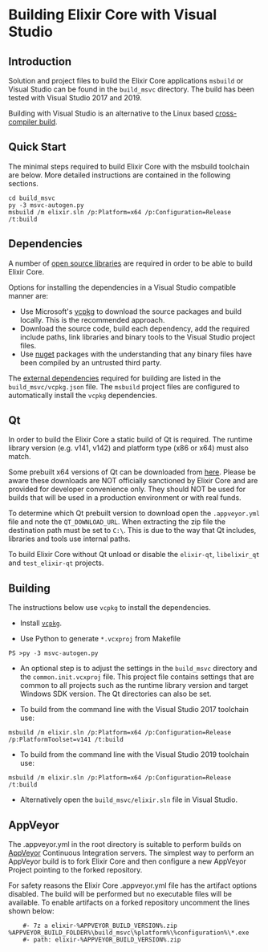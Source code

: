 Building Elixir Core with Visual Studio
========================================

Introduction
---------------------
Solution and project files to build the Elixir Core applications `msbuild` or Visual Studio can be found in the `build_msvc` directory. The build has been tested with Visual Studio 2017 and 2019.

Building with Visual Studio is an alternative to the Linux based [cross-compiler build](https://github.com/elixir/elixir/blob/master/doc/build-windows.md).

Quick Start
---------------------
The minimal steps required to build Elixir Core with the msbuild toolchain are below. More detailed instructions are contained in the following sections.

```
cd build_msvc
py -3 msvc-autogen.py
msbuild /m elixir.sln /p:Platform=x64 /p:Configuration=Release /t:build
```

Dependencies
---------------------
A number of [open source libraries](https://github.com/elixir/elixir/blob/master/doc/dependencies.md) are required in order to be able to build Elixir Core.

Options for installing the dependencies in a Visual Studio compatible manner are:

- Use Microsoft's [vcpkg](https://docs.microsoft.com/en-us/cpp/vcpkg) to download the source packages and build locally. This is the recommended approach.
- Download the source code, build each dependency, add the required include paths, link libraries and binary tools to the Visual Studio project files.
- Use [nuget](https://www.nuget.org/) packages with the understanding that any binary files have been compiled by an untrusted third party.

The [external dependencies](https://github.com/elixir/elixir/blob/master/doc/dependencies.md) required for building are listed in the `build_msvc/vcpkg.json` file. The `msbuild` project files are configured to automatically install the `vcpkg` dependencies.

Qt
---------------------
In order to build the Elixir Core a static build of Qt is required. The runtime library version (e.g. v141, v142) and platform type (x86 or x64) must also match.

Some prebuilt x64 versions of Qt can be downloaded from [here](https://github.com/sipsorcery/qt_win_binary/releases). Please be aware these downloads are NOT officially sanctioned by Elixir Core and are provided for developer convenience only. They should NOT be used for builds that will be used in a production environment or with real funds.

To determine which Qt prebuilt version to download open the `.appveyor.yml` file and note the `QT_DOWNLOAD_URL`. When extracting the zip file the destination path must be set to `C:\`. This is due to the way that Qt includes, libraries and tools use internal paths.

To build Elixir Core without Qt unload or disable the `elixir-qt`, `libelixir_qt` and `test_elixir-qt` projects.

Building
---------------------
The instructions below use `vcpkg` to install the dependencies.

- Install [`vcpkg`](https://github.com/Microsoft/vcpkg).

- Use Python to generate `*.vcxproj` from Makefile

```
PS >py -3 msvc-autogen.py
```

- An optional step is to adjust the settings in the `build_msvc` directory and the `common.init.vcxproj` file. This project file contains settings that are common to all projects such as the runtime library version and target Windows SDK version. The Qt directories can also be set.

- To build from the command line with the Visual Studio 2017 toolchain use:

```
msbuild /m elixir.sln /p:Platform=x64 /p:Configuration=Release /p:PlatformToolset=v141 /t:build
```

- To build from the command line with the Visual Studio 2019 toolchain use:

```
msbuild /m elixir.sln /p:Platform=x64 /p:Configuration=Release /t:build
```

- Alternatively open the `build_msvc/elixir.sln` file in Visual Studio.

AppVeyor
---------------------
The .appveyor.yml in the root directory is suitable to perform builds on [AppVeyor](https://www.appveyor.com/) Continuous Integration servers. The simplest way to perform an AppVeyor build is to fork Elixir Core and then configure a new AppVeyor Project pointing to the forked repository.

For safety reasons the Elixir Core .appveyor.yml file has the artifact options disabled. The build will be performed but no executable files will be available. To enable artifacts on a forked repository uncomment the lines shown below:

```
    #- 7z a elixir-%APPVEYOR_BUILD_VERSION%.zip %APPVEYOR_BUILD_FOLDER%\build_msvc\%platform%\%configuration%\*.exe
    #- path: elixir-%APPVEYOR_BUILD_VERSION%.zip
```
